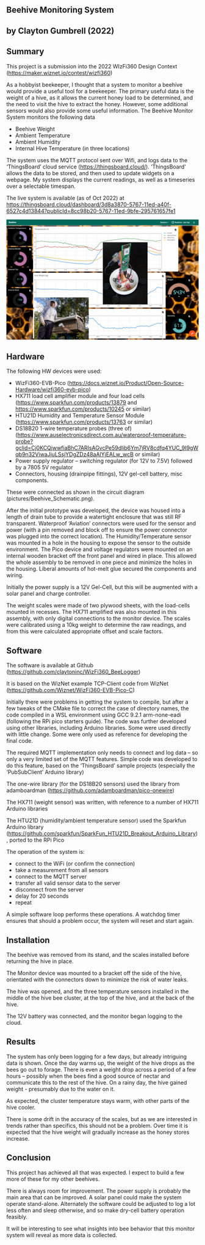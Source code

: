 ## Beehive Monitoring System
## by Clayton Gumbrell (2022)

## Summary

This project is a submission into the 2022 WIzFi360 Design Context (https://maker.wiznet.io/contest/wizfi360)

As a hobbyist beekeeper, I thought that a system to monitor a beehive would provide a useful tool for a beekeeper. The primary useful data is the weight of a hive, as it allows the current honey load to be determined, and the need to visit the hive to extract the honey. However, some additional sensors would also provide some useful information. The Beehive Monitor System monitors the following data
* Beehive Weight
* Ambient Temperature
* Ambient Humidity
* Internal Hive Temperature (in three locations)

The system uses the MQTT protocol sent over Wifi, and logs data to the ‘ThingsBoard’ cloud service (https://thingsboard.cloud/). ‘ThingsBoard’ allows the data to be stored, and then used to update widgets on a webpage. My system displays the current readings, as well as a timeseries over a selectable timespan.

The live system is available (as of Oct 2022) at https://thingsboard.cloud/dashboard/3d8a3870-5767-11ed-a40f-6527c4d13844?publicId=8cc98b20-5767-11ed-9bfe-295761657fe1


![](pictures/cover_picture.PNG)

## Hardware

The following HW devices were used:
* WizFi360-EVB-Pico (https://docs.wiznet.io/Product/Open-Source-Hardware/wizfi360-evb-pico)
* HX711 load cell amplifier module and four load cells (https://www.sparkfun.com/products/13879 and https://www.sparkfun.com/products/10245 or similar)
* HTU21D Humidity and Temperature Sensor Module (https://www.sparkfun.com/products/13763 or similar)
* DS18B20 1-wire temperature probes (three of) (https://www.auselectronicsdirect.com.au/waterproof-temperature-probe?gclid=Cj0KCQjwwfiaBhC7ARIsAGvcPe59dlib6Ym7jRV8cdfq4YUC_9I9gWqb9n32ViwaJjuLSsjYDgZDz48aAlYjEALw_wcB or similar)
* Power supply regulator – switching regulator (for 12V to 7.5V) followed by a 7805 5V regulator
* Connectors, housing (drainpipe fittings), 12V gel-cell battery, misc components.

These were connected as shown in the circuit diagram (pictures/Beehive_Schematic.png).

After the initial prototype was developed, the device was housed into a length of drain tube to provide a watertight enclosure that was still RF transparent. Waterproof ‘Aviation’ connectors were used for the sensor and power (with a pin removed and block off to ensure the power connector was plugged into the correct location). The Humidity/Temperature sensor was mounted in a hole in the housing to expose the sensor to the outside environment. The Pico device and voltage regulators were mounted on an internal wooden bracket off the front panel and wired in place. This allowed the whole assembly to be removed in one piece and minimize the holes in the housing. Liberal amounts of hot-melt glue secured the components and wiring.

Initially the power supply is a 12V Gel-Cell, but this will be augmented with a solar panel and charge controller.

The weight scales were made of two plywood sheets, with the load-cells mounted in recesses. The HX711 amplified was also mounted in this assembly, with only digital connections to the monitor device. The scales were calibrated using a 10kg weight to determine the raw readings, and from this were calculated appropriate offset and scale factors.

## Software

The software is available at Github (https://github.com/claytoninc/WizFi360_BeeLogger)

It is based on the WizNet example TCP-Client code from WizNet (https://github.com/Wiznet/WizFi360-EVB-Pico-C)

Initially there were problems in getting the system to compile, but after a few tweaks of the CMake file to correct the case of directory names, the code compiled in a WSL environment using GCC 9.2.1 arm-none-eadi (following the RPi pico starters guide).
The code was further developed using other libraries, including Arduino libraries. Some were used directly with little change. Some were only used as reference for developing the final code.

The required MQTT implementation only needs to connect and log data – so only a very limited set of the MQTT features. Simple code was developed to do this feature, based on the ‘ThingsBoard’ sample projects (especially the ‘PubSubClient’ Arduino library)

The one-wire library (for the DS18B20 sensors) used the library from adamboardman (https://github.com/adamboardman/pico-onewire)

The HX711 (weight sensor) was written, with reference to a number of HX711 Arduino libraries

The HTU21D (humidity/ambient temperature sensor) used the Sparkfun Arduino library (https://github.com/sparkfun/SparkFun_HTU21D_Breakout_Arduino_Library), ported to the RPi Pico

The operation of the system is:
* connect to the WiFi (or confirm the connection) 
* take a measurement from all sensors
* connect to the MQTT server
* transfer all valid sensor data to the server
* disconnect from the server
* delay for 20 seconds
* repeat

A simple software loop performs these operations. A watchdog timer ensures that should a problem occur, the system will reset and start again.

## Installation

The beehive was removed from its stand, and the scales installed before returning the hive in place.

The Monitor device was mounted to a bracket off the side of the hive, orientated with the connectors down to minimize the risk of water leaks.

The hive was opened, and the three temperature sensors installed in the middle of the hive bee cluster, at the top of the hive, and at the back of the hive.

The 12V battery was connected, and the monitor began logging to the cloud.

## Results

The system has only been logging for a few days, but already intriguing data is shown. Once the day warms up, the weight of the hive drops as the bees go out to forage. There is even a weight drop across a period of a few hours – possibly when the bees find a good source of nectar and communicate this to the rest of the hive. On a rainy day, the hive gained weight - presumably due to the water on it.

As expected, the cluster temperature stays warm, with other parts of the hive cooler.

There is some drift in the accuracy of the scales, but as we are interested in trends rather than specifics, this should not be a problem. Over time it is expected that the hive weight will gradually increase as the honey stores increase.

## Conclusion

This project has achieved all that was expected. I expect to build a few more of these for my other beehives. 

There is always room for improvement. The power supply is probably the main area that can be improved. A solar panel could make the system operate stand-alone. Alternately the software could be adjusted to log a lot less often and sleep otherwise, and so make dry-cell battery operation feasibly.

It will be interesting to see what insights into bee behavior that this monitor system will reveal as more data is collected.


